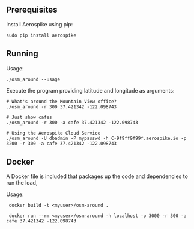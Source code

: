 
Prerequisites
----------------------------------------------------------------

Install Aerospike using pip:

    sudo pip install aerospike

Running
----------------------------------------------------------------

Usage:

    ./osm_around --usage

Execute the program providing latitude and longitude as arguments:

    # What's around the Mountain View office?
    ./osm_around -r 300 37.421342 -122.098743

    # Just show cafes
    ./osm_around -r 300 -a cafe 37.421342 -122.098743

    # Using the Aerospike Cloud Service
    ./osm_around -U dbadmin -P mypasswd -h C-9f9ff9f99f.aerospike.io -p 3200 -r 300 -a cafe 37.421342 -122.098743

Docker
----------------------------------------------------------------
A Docker file is included that packages up the code and dependencies to run the load, 

Usage:

     docker build -t <myuser>/osm-around .

     docker run --rm <myuser>/osm-around -h localhost -p 3000 -r 300 -a cafe 37.421342 -122.098743


